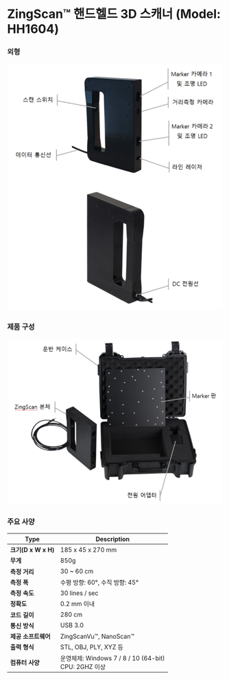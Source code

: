 # ZingScan™ 핸드헬드 3D 스캐너 (Model: HH1604)

### 외형
![ScreenShot](../Images/product.PNG)

### 제품 구성
![ScreenShot](../Images/component.PNG)

### 주요 사양
Type | Description |
------|------|
**크기(D x W x H)** | 185 x 45 x 270 mm |
**무게** | 850g |
**측정 거리** | 30 ~ 60 cm | 
**측정 폭** | 수평 방향: 60°, 수직 방향: 45° | 
**측정 속도** | 30 lines / sec | 
**정확도** | 0.2 mm 이내 |
**코드 길이** | 280 cm |
**통신 방식** | USB 3.0 |
**제공 소프트웨어** | ZingScanVu™, NanoScan™ |
**출력 형식** | STL, OBJ, PLY, XYZ 등 | 
**컴퓨터 사양** | 운영체제: Windows 7 / 8 / 10 (64-bit) </br> CPU: 2GHZ 이상 | 

